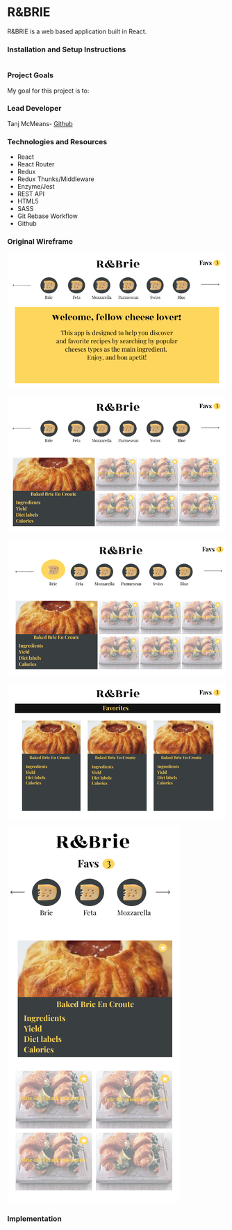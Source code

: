 # **R&BRIE**

R&BRIE is a web based application built in React.

### Installation and Setup Instructions

```

```

### Project Goals

My goal for this project is to:

### Lead Developer

Tanj McMeans- [Github](https://github.com/TMcMeans)

### Technologies and Resources

- React
- React Router
- Redux
- Redux Thunks/Middleware
- Enzyme/Jest
- REST API
- HTML5
- SASS
- Git Rebase Workflow
- Github

### Original Wireframe

![welcome-screen](assets/welcomescreen.png)

![desktop-view](assets/desktopview.png)

![searching-recipes](assets/selectingCheese.png)

![choosing-favorites](assets/showfavs.png)

![mobile-view](assets/mobileview.png)

### Implementation
